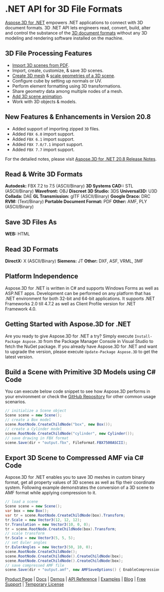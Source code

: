 # .NET API for 3D File Formats

[Aspose.3D for .NET](http://products.aspose.com/3d/net) empowers .NET applications to connect with 3D document formats. 3D .NET API lets engineers read, convert, build, alter and control the substance of the [3D document formats](https://docs.aspose.com/display/3dnet/Supported+File+Formats) without any 3D modeling and rendering software installed on the machine.

## 3D File Processing Features

- [Import 3D scenes from PDF](https://docs.aspose.com/display/3dnet/Import+3D+Scenes+and+Contents+from+a+PDF).
- Import, create, customize, & save 3D scenes.
- [Create 3D mesh](https://docs.aspose.com/display/3dnet/Create+3D+Mesh+and+Scene) & [scale geometries of a 3D scene](https://docs.aspose.com/display/3dnet/Scale+geometries+of+a+3D+Scene).
- Configure cube by setting up normals or UV.
- Perform element formatting using 3D transformations.
- Share geometry data among multiple nodes of a mesh.
- [Add 3D scene animation](https://docs.aspose.com/display/3dnet/Add+Animation+Property+and+Setup+Target+Camera+in+3D+document).
- Work with 3D objects & models.

## New Features & Enhancements in Version 20.8

- Added support of importing zipped `3D` files.
- Added `FBX 6.0` import support.
- Added `FBX 6.1` import support.
- Added `FBX 7.0/7.1` import support.
- Added `FBX 7.7` import support.

For the detailed notes, please visit [Aspose.3D for .NET 20.8 Release Notes](https://docs.aspose.com/3d/net/aspose-3d-for-net-20-8-release-notes/).

## Read & Write 3D Formats

**Autodesk:** FBX 7.2 to 7.5 (ASCII/Binary)
**3D Systems CAD::** STL (ASCII/Binary)
**Wavefront:** OBJ
**Discreet 3D Studio:** 3DS
**Universal3D:** U3D
**Collada:** DAE
**GL Transmission:** glTF (ASCII/Binary)
**Google Draco:** DRC
**RVM:** (Text/Binary)
**Portable Document Format:** PDF
**Other:** AMF, PLY (ASCII/Binary)

## Save 3D Files As

**WEB:** HTML

## Read 3D Formats

**DirectX:** X (ASCII/Binary)
**Siemens:** JT 
**Other:** DXF, ASF, VRML, 3MF

## Platform Independence

Aspose.3D for .NET is written in C# and supports Windows Forms as well as ASP.NET apps. Development can be performed on any platform that has .NET environment for both 32-bit and 64-bit applications. It supports .NET Frameworks 2.0 till 4.7.2 as well as Client Profile version for .NET Framework 4.0.

## Getting Started with Aspose.3D for .NET

Are you ready to give Aspose.3D for .NET a try? Simply execute `Install-Package Aspose.3D` from the Package Manager Console in Visual Studio to fetch the NuGet package. If you already have Aspose.3D for .NET and want to upgrade the version, please execute `Update-Package Aspose.3D` to get the latest version.

## Build a Scene with Primitive 3D Models using C# Code

You can execute below code snippet to see how Aspose.3D performs in your environment or check the [GitHub Repository](https://github.com/aspose-3d/Aspose.3D-for-.NET) for other common usage scenarios.

```csharp
// initialize a Scene object
Scene scene = new Scene();
// create a Box model
scene.RootNode.CreateChildNode("box", new Box());
// create a Cylinder model
scene.RootNode.CreateChildNode("cylinder", new Cylinder());
// save drawing in FBX format
scene.Save(dir + "output.fbx", FileFormat.FBX7500ASCII);
```

## Export 3D Scene to Compressed AMF via C# Code

Aspose.3D for .NET enables you to save 3D meshes in custom binary format, get all property values of 3D scenes as well as flip their coordinate system. Following example demonstrates the conversion of a 3D scene to AMF format while applying compression to it.

```csharp
// load a scene
Scene scene = new Scene();
var box = new Box();
var tr = scene.RootNode.CreateChildNode(box).Transform;
tr.Scale = new Vector3(12, 12, 12);
tr.Translation = new Vector3(10, 0, 0);
tr = scene.RootNode.CreateChildNode(box).Transform;
// scale transform
tr.Scale = new Vector3(5, 5, 5);
// set Euler angles
tr.EulerAngles = new Vector3(50, 10, 0);
scene.RootNode.CreateChildNode();
scene.RootNode.CreateChildNode().CreateChildNode(box);
scene.RootNode.CreateChildNode().CreateChildNode(box);
// save compressed AMF file
scene.Save(dir + "output.amf", new AMFSaveOptions() { EnableCompression = true });
```

[Product Page](https://products.aspose.com/3d/net) | [Docs](https://docs.aspose.com/display/3dnet/Home) | [Demos](https://products.aspose.app/3d/family) | [API Reference](https://apireference.aspose.com/3d/net) | [Examples](https://github.com/aspose-3d/Aspose.3D-for-.NET) | [Blog](https://blog.aspose.com/category/3d/) | [Free Support](https://forum.aspose.com/c/3d) |  [Temporary License](https://purchase.aspose.com/temporary-license)
